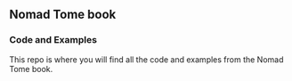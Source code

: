 ## Nomad Tome book

### Code and Examples

This repo is where you will find all the code and examples from the Nomad Tome book.

